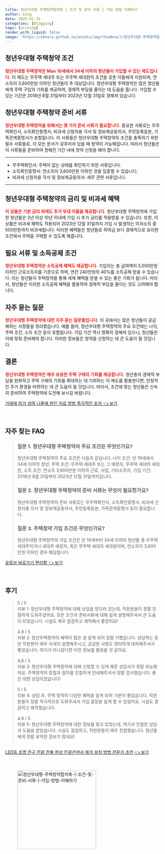 ```yaml
---
title: 청년우대형 주택청약합저축 | 조건 및 준비 서류 | 가입 방법 이해하기
author: bing
date: 2025-01-31
categories: [Blogging]
tags: [writing]
render_with_liquid: false
image: 'https://24nara.github.io/assets/img/thumbnail/청년우대형-주택청약합저축-|-조건-및-준비-서류-|-가입-방법-이해하기.webp'
---
```



<h2 id='청년우대형주택청약조건'>청년우대형 주택청약 조건</h2>

<p><b><span style="color: #ee2323;">청년우대형 주택청약은 Man 19세에서 34세 이하의 청년들이 가입할 수 있는 제도입니다.</span></b> 이 제도는 무주택 세대주 또는 무주택 세대원의 조건을 갖춘 이들에게 지원되며, 연소득이 3,600만원 이하인 청년들이 주 대상입니다. 청년우대형 주택청약은 많은 청년들에게 주택 구입의 기회를 제공하여, 경제적 부담을 줄이는 데 도움을 줍니다. 가입할 수 있는 기간은 2018년 8월 31일부터 2023년 12월 31일로 정해져 있습니다.</p>

<h2 id='청년우대형주택청약준비서류'>청년우대형 주택청약 준비 서류</h2>

<p><b><span style="color: #ee2323;">청년우대형 주택청약을 위해서는 몇 가지 준비 서류가 필요합니다.</span></b> 중요한 서류로는 무주택확인서, 소득확인증명서, 비과세 신청자용 각서 및 정보제공동의서, 주민등록등본, 가족관계증명서가 포함됩니다. 이 서류들은 청년우대형 주택청약의 조건을 충족하기 위한 필수 서류들로, 이 모든 문서가 갖추어져 있을 때 청약이 가능해집니다. 따라서 청년들은 이 서류들을 준비하여 정해진 기간 내에 청약 신청을 해야 합니다.</p>

<hr />

<ul>
    <li>무주택확인서: 주택이 없는 상태를 확인하기 위한 서류입니다.</li>
    <li>소득확인증명서: 연소득이 3,600만원 이하인 것을 입증할 수 있습니다.</li>
    <li>비과세 신청자용 각서 및 정보제공동의서: 세무 관련 서류입니다.</li>
</ul>

<hr />

<h2 id='금리및비과세혜택'>청년우대형 주택청약의 금리 및 비과세 혜택</h2>

<p><b><span style="color: #ee2323;">이 상품은 기본 금리 외에도 추가 우대 이율을 제공합니다.</span></b> 청년우대형 주택청약에 가입한 청년들은 2년 이상 10년 이내에 가입 시 추가 금리를 적용받을 수 있습니다. 또한, 이 상품은 비과세 혜택도 적용되어 2023년 12월 31일까지 가입 시 발생하는 이자소득 중 500만원까지 비과세됩니다. 이러한 혜택들은 청년들로 하여금 보다 경제적으로 유리한 조건에서 주택을 구매할 수 있도록 해줍니다.</p>

<h2 id='소득공제조건'>필요 서류 및 소득공제 조건</h2>

<p><b><span style="color: #ee2323;">청년우대형 주택청약은 소득공제 혜택도 제공합니다.</span></b> 가입자는 총 급여액이 5,000만원 이하인 근로소득자를 기준으로 하며, 연간 240만원의 40%를 소득공제 받을 수 있습니다. 이는 청년들이 주택청약을 통해 세제 혜택을 받을 수 있는 좋은 기회가 됩니다. 따라서, 청년들은 이러한 소득공제 혜택을 활용하여 경제적 부담을 줄이는 것도 고려해야 합니다.</p>

<h2 id='자주묻는질문'>자주 묻는 질문</h2>

<p><b><span style="color: #ee2323;">청년우대형 주택청약에 대한 자주 묻는 질문들입니다.</span></b> 이 곳에서는 많은 청년들이 궁금해하는 사항들을 정리했습니다. 예를 들어, 청년우대형 주택청약의 주요 조건에는 나이, 주택 조건, 소득 조건 등이 포함됩니다. 가입 기간 역시 명확히 정해져 있으니, 청년들은 이에 맞춰 준비해야 합니다. 이러한 정보들은 청약을 신청하는 데 큰 도움이 될 것입니다.</p>

<h2 id='결론'>결론</h2>

<p><b><span style="color: #ee2323;">청년우대형 주택청약은 매우 유용한 주택 구매의 기회를 제공합니다.</span></b> 청년층의 경제적 부담을 완화하고 주택 구매의 기회를 확대하는 데 기여하는 이 제도를 활용한다면, 안정적인 주거 환경을 마련하는 데 큰 도움이 될 것입니다. 따라서, 조건에 맞는 청년들은 신속히 준비하여 주택청약에 도전해 보시길 바랍니다.</p>


<p><a class="click-button" title="가래에 피가 섞여 나올때 원인 치료 방법 즉각적인 조치" href="https://24nara.github.io/posts/%EA%B0%80%EB%9E%98%EC%97%90-%ED%94%BC%EA%B0%80-%EC%84%9E%EC%97%AC-%EB%82%98%EC%98%AC%EB%95%8C-%EC%9B%90%EC%9D%B8-%EC%B9%98%EB%A3%8C-%EB%B0%A9%EB%B2%95-%EC%A6%89%EA%B0%81%EC%A0%81%EC%9D%B8-%EC%A1%B0%EC%B9%98/" rel="dofollow">가래에 피가 섞여 나올때 원인 치료 방법 즉각적인 조치 👈 보기</a></p><br>
<h2 id='자주_찾는_FAQ'>자주 찾는 FAQ</h2>
<div itemscope="" itemtype="https://schema.org/FAQPage"> 
<blockquote> 
<div itemscope="" itemprop="mainEntity" itemtype="https://schema.org/Question"> 
<h3 itemprop="name">질문 1. 청년우대형 주택청약의 주요 조건은 무엇인가요?</h3> 
<div itemscope="" itemprop="acceptedAnswer" itemtype="https://schema.org/Answer"> 
<span itemprop="text"> 
<p>청년우대형 주택청약의 주요 조건은 다음과 같습니다. 나이 조건: 만 19세에서 34세 이하의 청년, 주택 조건: 무주택 세대주 또는 그 예정자, 무주택 세대의 세대원, 소득 조건: 연소득 3,600만원 이하의 근로, 사업, 기타소득자, 가입 기간: 2018년 8월 31일부터 2023년 12월 31일까지입니다.</p> 
</span> 
</div> 
</div> 
<div itemscope="" itemprop="mainEntity" itemtype="https://schema.org/Question"> 
<h3 itemprop="name">질문 2. 청년우대형 주택청약의 준비 서류는 무엇이 필요한가요?</h3> 
<div itemscope="" itemprop="acceptedAnswer" itemtype="https://schema.org/Answer"> 
<span itemprop="text"> 
<p>청년우대형 주택청약의 준비 서류로는 무주택확인서, 소득확인증명서, 비과세 신청자용 각서 및 정보제공동의서, 주민등록등본, 가족관계증명서 등이 필요합니다.</p> 
</span> 
</div> 
</div> 
<div itemscope="" itemprop="mainEntity" itemtype="https://schema.org/Question"> 
<h3 itemprop="name">질문 3. 주택청약 가입 조건은 무엇인가요?</h3> 
<div itemscope="" itemprop="acceptedAnswer" itemtype="https://schema.org/Answer"> 
<span itemprop="text"> 
<p>청년우대형 주택청약의 가입 조건은 만 19세부터 34세 이하의 청년들 중 무주택 세대주이거나 세대주 예정자, 혹은 무주택 세대의 세대원이며, 연소득이 3,600만원 이하인 경우 해당됩니다.</p> 
</span> 
</div> 
</div> 
</blockquote> 
</div>
<p><a class="click-button" title="유튜브 바로가기 편리함" href="https://24nara.github.io/posts/%EC%9C%A0%ED%8A%9C%EB%B8%8C-%EB%B0%94%EB%A1%9C%EA%B0%80%EA%B8%B0-%ED%8E%B8%EB%A6%AC%ED%95%A8/" rel="dofollow">유튜브 바로가기 편리함 👈 보기</a></p><br>
<h2 id='후기'>후기</h2>
<div itemscope itemtype="https://schema.org/Product">
  <blockquote>
  <div itemprop="review" itemscope itemtype="https://schema.org/Review">
      <div itemprop="reviewRating" itemscope itemtype="https://schema.org/Rating"> <span itemprop="ratingValue">5</span> / <span itemprop="bestRating">5</span> </div>
      <span itemprop="reviewBody">리뷰 1: 청년우대형 주택청약에 대해 상담을 받으러 갔는데, 직원분들이 정말 친절하게 도와주셨어요. 모든 조건과 준비서류에 대해 쉽게 설명해주셔서 큰 도움이 되었습니다. 시설도 매우 깔끔하고 쾌적해서 좋았어요!</span>
  </div>
  <br>
  <div itemprop="review" itemscope itemtype="https://schema.org/Review">
      <div itemprop="reviewRating" itemscope itemtype="https://schema.org/Rating"> <span itemprop="ratingValue">4.9</span> / <span itemprop="bestRating">5</span> </div>
      <span itemprop="reviewBody">리뷰 2: 청년주택청약의 혜택이 많은 걸 알게 되어 정말 기뻤습니다. 상담하는 동안 직원분이 매우 자세히 설명해주시고, 궁금한 사항도 영리하게 대처해주셔서 좋았습니다. 여기가 아니었다면 이런 정보를 몰랐을 것 같아요.</span>
  </div>
  <br>
  <div itemprop="review" itemscope itemtype="https://schema.org/Review">
      <div itemprop="reviewRating" itemscope itemtype="https://schema.org/Rating"> <span itemprop="ratingValue">4.8</span> / <span itemprop="bestRating">5</span> </div>
      <span itemprop="reviewBody">리뷰 3: 청년우대형 주택청약에 대해 신청할 수 있게 해준 상담사가 정말 유능했어요. 주택청약의 장점과 절차를 친절하게 안내해주셔서 정말 감사했습니다. 좋은 대면 상담이었습니다!</span>
  </div>
  <br>
  <div itemprop="review" itemscope itemtype="https://schema.org/Review">
      <div itemprop="reviewRating" itemscope itemtype="https://schema.org/Rating"> <span itemprop="ratingValue">5</span> / <span itemprop="bestRating">5</span> </div>
      <span itemprop="reviewBody">리뷰 4: 상담 후, 주택 청약의 다양한 혜택을 알게 되어 기분이 좋았습니다. 직원분들이 정말 적극적으로 도와주셔서 가입 결정을 쉽게 할 수 있었어요. 시설도 깔끔하고 쾌적했습니다.</span>
  </div>
  <br>
  <div itemprop="review" itemscope itemtype="https://schema.org/Review">
      <div itemprop="reviewRating" itemscope itemtype="https://schema.org/Rating"> <span itemprop="ratingValue">4.9</span> / <span itemprop="bestRating">5</span> </div>
      <span itemprop="reviewBody">리뷰 5: 청년우대형 주택청약에 대한 정보를 찾고 있었는데, 여기서 친절한 상담과 도움을 받았습니다. 시설도 깔끔하고, 직원분들이 매우 친절했습니다. 청년들에게 정말 유익한 정보가 많네요!</span>
  </div>
  <br>
  </blockquote>
</div>
<p><a class="click-button" title="LED등 조명 전구 잔광 잔불 현상 잔광콘덴서 제거 설치 방법 전문가 조언" href="https://24nara.github.io/posts/LED%EB%93%B1-%EC%A1%B0%EB%AA%85-%EC%A0%84%EA%B5%AC-%EC%9E%94%EA%B4%91-%EC%9E%94%EB%B6%88-%ED%98%84%EC%83%81-%EC%9E%94%EA%B4%91%EC%BD%98%EB%8D%B4%EC%84%9C-%EC%A0%9C%EA%B1%B0-%EC%84%A4%EC%B9%98-%EB%B0%A9%EB%B2%95-%EC%A0%84%EB%AC%B8%EA%B0%80-%EC%A1%B0%EC%96%B8/" rel="dofollow">LED등 조명 전구 잔광 잔불 현상 잔광콘덴서 제거 설치 방법 전문가 조언 👈 보기</a></p><br>
<figure class="image"><img src="https://24nara.github.io/assets/img/thumbnail/청년우대형-주택청약합저축-|-조건-및-준비-서류-|-가입-방법-이해하기.webp" alt="청년우대형-주택청약합저축-|-조건-및-준비-서류-|-가입-방법-이해하기" width="256" height="256"></figure>